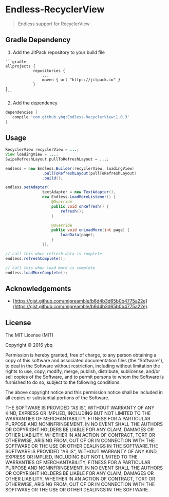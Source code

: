 ﻿# Endless-RecyclerView
>Endless support for RecyclerView
 
## Gradle Dependency

  1. Add the JitPack repository to your build file

	```gradle
	allprojects {
				repositories {
					...
					maven { url "https://jitpack.io" }
				}
	}
	```

  2. Add the dependency

 ```gradle
dependencies {
    compile 'com.github.ybq:Endless-RecyclerView:1.0.3'
 }
```


## Usage
 
```java
RecyclerView recyclerView = ...;
View loadingView = ...;
SwipeRefreshLayout pullToRefreshLayout = ...;

endless = new Endless.Builder(recyclerView, loadingView)
                .pullToRefreshLayout(pullToRefreshLayout)
                .build();

endless.setAdapter(
                textAdapter = new TextAdapter(),
                new Endless.LoadMoreListener() {
                    @Override
                    public void onRefresh() {
                        refresh();
                    }

                    @Override
                    public void onLoadMore(int page) {
                        loadData(page);
                    }
                });

// call this when refresh data is complete
endless.refreshComplete();

// call this when load more is complete 
endless.loadMoreComplete();

```


## Acknowledgements
- [https://gist.github.com/mipreamble/b6d4b3d65b0b4775a22e](https://gist.github.com/mipreamble/b6d4b3d65b0b4775a22e).

## License
The MIT License (MIT) 

Copyright © 2016 ybq

Permission is hereby granted, free of charge, to any person obtaining a copy of this software and associated documentation files (the “Software”), to deal in the Software without restriction, including without limitation the rights to use, copy, modify, merge, publish, distribute, sublicense, and/or sell copies of the Software, and to permit persons to whom the Software is furnished to do so, subject to the following conditions:

The above copyright notice and this permission notice shall be included in all copies or substantial portions of the Software.

THE SOFTWARE IS PROVIDED “AS IS”, WITHOUT WARRANTY OF ANY KIND, EXPRESS OR IMPLIED, INCLUDING BUT NOT LIMITED TO THE WARRANTIES OF MERCHANTABILITY, FITNESS FOR A PARTICULAR PURPOSE AND NONINFRINGEMENT. IN NO EVENT SHALL THE AUTHORS OR COPYRIGHT HOLDERS BE LIABLE FOR ANY CLAIM, DAMAGES OR OTHER LIABILITY, WHETHER IN AN ACTION OF CONTRACT, TORT OR OTHERWISE, ARISING FROM, OUT OF OR IN CONNECTION WITH THE SOFTWARE OR THE USE OR OTHER DEALINGS IN THE SOFTWARE.THE SOFTWARE IS PROVIDED "AS IS", WITHOUT WARRANTY OF ANY KIND, EXPRESS OR IMPLIED, INCLUDING BUT NOT LIMITED TO THE WARRANTIES OF MERCHANTABILITY, FITNESS FOR A PARTICULAR PURPOSE AND NONINFRINGEMENT. IN NO EVENT SHALL THE AUTHORS OR COPYRIGHT HOLDERS BE LIABLE FOR ANY CLAIM, DAMAGES OR OTHER LIABILITY, WHETHER IN AN ACTION OF CONTRACT, TORT OR OTHERWISE, ARISING FROM, OUT OF OR IN CONNECTION WITH THE SOFTWARE OR THE USE OR OTHER DEALINGS IN THE SOFTWARE.



